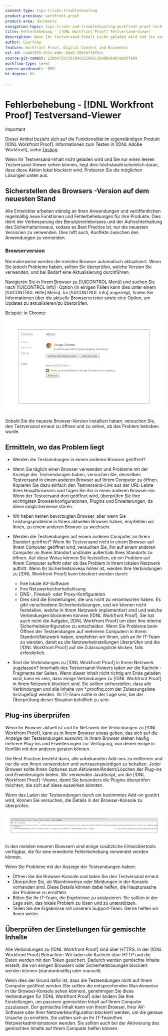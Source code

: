 ```yaml
---
content-type: tips-tricks-troubleshooting
product-previous: workfront-proof
product-area: documents
navigation-topic: tips-tricks-and-troubleshooting-workfront-proof-tech-corner
title: Fehlerbehebung - [!DNL Workfront Proof] Testversand-Viewer
description: Wenn Ihr Testversand-Inhalt nicht geladen wird und Sie nur einen leeren Testversand-Viewer sehen können, liegt dies höchstwahrscheinlich daran, dass diese Aktion lokal blockiert wird.
author: Courtney
feature: Workfront Proof, Digital Content and Documents
exl-id: ce463565-d21e-4dbc-8de8-78bcbf16fb2c
source-git-commit: 238b675b15b189c622692c1ba9babab5e82bfe09
workflow-type: tm+mt
source-wordcount: '955'
ht-degree: 0%

---
```


# Fehlerbehebung - [!DNL Workfront Proof] Testversand-Viewer

<!-- Audited: 01/2024 -->

>[!IMPORTANT]
>
>Dieser Artikel bezieht sich auf die Funktionalität im eigenständigen Produkt [!DNL Workfront Proof]. Informationen zum Testen in [!DNL Adobe Workfront], siehe [Testing](../../../review-and-approve-work/proofing/proofing.md).

Wenn Ihr Testversand-Inhalt nicht geladen wird und Sie nur einen leeren Testversand-Viewer sehen können, liegt dies höchstwahrscheinlich daran, dass diese Aktion lokal blockiert wird. Probieren Sie die möglichen Lösungen unten aus.

## Sicherstellen des Browsers <!--and [!DNL Flash Player]--> -Version auf dem neuesten Stand

Alle Entwickler arbeiten ständig an ihren Anwendungen und veröffentlichen regelmäßig neue Funktionen und Fehlerbehebungen für ihre Produkte. Dies dient der Verbesserung des Benutzererlebnisses und der Aufrechterhaltung des Sicherheitsniveaus, sodass es Best Practice ist, nur die neuesten Versionen zu verwenden. Dies hilft auch, Konflikte zwischen den Anwendungen zu vermeiden.

<!--
### [!DNL Flash Player] Plugin Version

To check your current [!DNL Flash Player] version visit the [[!DNL Adobe] website](http://www.adobe.com/software/flash/about/).

![ProofView_2.png](assets/proofview-2-350x199.png)

If your version number differs from the one listed for your platform go to the [[!DNL Flash Player] download page](http://get.adobe.com/flashplayer/otherversions/) and get the latest version.

Please note: we do recommend using the original [!DNL Adobe] plugin, so if your browser uses a built-in solution deactivate it and install the [!DNL Adobe] solution.
-->

### Browserversion

Normalerweise werden die meisten Browser automatisch aktualisiert. Wenn Sie jedoch Probleme haben, sollten Sie überprüfen, welche Version Sie verwenden, und bei Bedarf eine Aktualisierung durchführen.

Navigieren Sie in Ihrem Browser zu [!UICONTROL Menü] und suchen Sie nach [!UICONTROL Info] -Option (in einigen Fällen kann dies unter einem [!UICONTROL Hilfe] Menü). Im [!UICONTROL Info] angezeigt, finden Sie Informationen über die aktuelle Browserversion sowie eine Option, um Updates zu aktualisieren/zu überprüfen.

Beispiel: in Chrome:

![Chrome-Browserversion](assets/proofview-3.png)

Sobald Sie die neueste Browser-Version installiert haben, versuchen Sie, den Testversand erneut zu öffnen und zu sehen, ob das Problem behoben wurde.

<!--
## Ensure Your Local [!DNL Flash] Storage is Available

Our [!DNL Workfront Proof] Viewer is based on Flash, and we store some data about the proofs (i.e., comments, proof tiles, [!DNL Workfront Proof] Viewer settings) on your computer using [!DNL Flash Player]. If the [!DNL Workfront Proof] Viewer opens, but there is no content inside you will want to make sure that the Flash Storage is available on your machine and that [!DNL Workfront Proof] is allowed to use it.

If there is some storage allocated, but you're working with the bigger proofs with multiple pages and comments try to increase the [!DNL Flash] Storage and re-load your proof.

Please see [Problems With Viewing Proofs - [!DNL Flash] Shared Objects Explained](../../../workfront-proof/wp-tech-corner/troubleshooting/view-proof-flash-shared-object.md) for the detailed instructions.
-->

## Ermitteln, wo das Problem liegt

* Werden die Testsendungen in einem anderen Browser geöffnet?
* Wenn Sie täglich einen Browser verwenden und Probleme mit der Anzeige der Testsendungen haben, versuchen Sie, denselben Testversand in einem anderen Browser auf Ihrem Computer zu öffnen. Kopieren Sie dazu einfach den Testversand-Link aus der URL-Leiste Ihres Hauptbrowsers und fügen Sie ihn in einen anderen Browser ein. Wenn der Testversand dort geöffnet wird, überprüfen Sie Ihre wichtigsten Browserkonfigurationen, Plugins und Erweiterungen, da diese möglicherweise stören.
* Wir haben keinen bevorzugten Browser, aber wenn Sie Leistungsprobleme in Ihrem aktuellen Browser haben, empfehlen wir Ihnen, zu einem anderen Browser zu wechseln.
* Werden die Testsendungen auf einem anderen Computer an Ihrem Standort geöffnet?
Wenn Ihr Testversand nicht in einem Browser auf Ihrem Computer geöffnet wird, versuchen Sie, ihn auf einem anderen Computer an Ihrem Standort und/oder außerhalb Ihres Standorts zu öffnen. Auf diese Weise können Sie feststellen, ob ein Problem auf Ihrem Computer auftritt oder ob das Problem in Ihrem lokalen Netzwerk auftritt.
Wenn Ihr Sicherheitsniveau höher ist, werden Ihre Verbindungen zu [!DNL Workfront Proof] kann blockiert werden durch:

   * Ihre lokale AV-Software
   * Ihre Netzwerksicherheitslösung
   * DNS-, Firewall- oder Proxy-Konfiguration
   * Dies sind die Einstellungen, die uns nicht zu verantworten haben. Es gibt verschiedene Sicherheitslösungen, und wir können nicht feststellen, welche in Ihrem Netzwerk implementiert sind und welche Verbindungen blockieren können [!DNL Workfront Proof]. Sie hat auch nicht die Aufgabe, [!DNL Workfront Proof] um über Ihre interne Sicherheitskonfiguration zu entscheiden. Wenn Sie Probleme beim Öffnen der Testsendungen auf mehreren Computern in Ihrem Standort/Netzwerk haben, empfehlen wir Ihnen, sich an Ihr IT-Team zu wenden, damit es die Netzwerkeinstellungen überprüfen und die [!DNL Workfront Proof] auf die Zulassungsliste klicken, falls erforderlich.

* Sind die Verbindungen zu [!DNL Workfront Proof] in Ihrem Netzwerk zugelassen?
Innerhalb des Testversand-Viewers laden wir die Kacheln - Fragmente der Seiten. Wenn dieser Inhalt nicht richtig am Ende geladen wird, kann es sein, dass einige Verbindungen zu [!DNL Workfront Proof] in Ihrem Netzwerk blockiert sind. Sie sollten sicherstellen, dass alle Verbindungen und alle Inhalte von *.proofhq.com der Zulassungsliste hinzugefügt werden. Ihr IT-Team sollte in der Lage sein, bei der Überprüfung dieser Situation behilflich zu sein.

## Plug-ins überprüfen

Wenn Ihr Browser aktuell ist und Ihr Netzwerk die Verbindungen zu [!DNL Workfront Proof], kann es in Ihrem Browser etwas geben, das sich auf die Anzeige der Testsendungen auswirkt. In Ihrem Browser stehen häufig mehrere Plug-ins und Erweiterungen zur Verfügung, von denen einige in Konflikt mit den anderen geraten können.

Die Best Practice besteht darin, alle unbekannten Add-ons zu entfernen und nur die von Ihnen verwendeten und vertrauenswürdigen zu behalten. Jeder Browser sollte Ihnen Optionen zum Aktivieren/Ändern/Löschen der Plug-ins und Erweiterungen bieten. Wir verwenden JavaScript, um die [!DNL Workfront Proof] -Viewer, damit Sie besonders die Plugins überprüfen möchten, die sich auf diese auswirken könnten.

Wenn das Laden der Testsendungen durch ein bestimmtes Add-on gestört wird, können Sie versuchen, die Details in der Browser-Konsole zu überprüfen.

![Browser-Konsole](assets/proofview-4.png)

In den meisten neueren Browsern sind einige zusätzliche Entwicklertools verfügbar, die für eine erweiterte Fehlerbehebung verwendet werden können.

Wenn Sie Probleme mit der Anzeige der Testsendungen haben:

* Öffnen Sie die Browser-Konsole und laden Sie den Testversand erneut.
* Überprüfen Sie, ob Warnhinweise oder Meldungen in der Konsole vorhanden sind. Diese Details können dabei helfen, die Hauptursache der Probleme zu ermitteln.
* Bitten Sie Ihr IT-Team, die Ergebnisse zu analysieren. Sie sollten in der Lage sein, das lokale Problem zu lösen und zu unterstützen.
* Teilen Sie die Ergebnisse mit unserem Support-Team. Gerne helfen wir Ihnen weiter.

## Überprüfen der Einstellungen für gemischte Inhalte

Alle Verbindungen zu [!DNL Workfront Proof] sind über HTTPS. In der [!DNL Workfront Proof] Betrachter: Wir laden die Kacheln über HTTP und die Daten werden mit den Token gesichert. Dadurch werden gemischte Inhalte erstellt, die von einigen Browsern oder Sicherheitslösungen blockiert werden können (standardmäßig oder manuell).

Wenn dies der Grund dafür ist, dass die Testsendungen nicht auf Ihrem Computer geöffnet werden (Sie sollten die entsprechenden Warnhinweise in der Browser-Konsole sehen können), genehmigen Sie diese Verbindungen für [!DNL Workfront Proof] oder ändern Sie Ihre Einstellungen, um passiven gemischten Inhalt auf Ihrem Computer zuzulassen. Der gemischte Inhalt kann von Ihrem Browser, Ihrer AV-Software oder Ihrer Netzwerkkonfiguration blockiert werden, um die genaue Ursache zu ermitteln. Sie sollten sich an Ihr IT-Team/Ihre Netzwerkadministratoren wenden. Sie sollten auch bei der Aktivierung des gemischten Inhalts auf Ihrem Computer helfen können.


